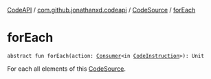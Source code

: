 [CodeAPI](../../index.md) / [com.github.jonathanxd.codeapi](../index.md) / [CodeSource](index.md) / [forEach](.)

# forEach

`abstract fun forEach(action: `[`Consumer`](http://docs.oracle.com/javase/6/docs/api/java/util/function/Consumer.html)`<in `[`CodeInstruction`](../-code-instruction.md)`>): Unit`

For each all elements of this [CodeSource](index.md).


